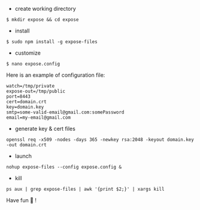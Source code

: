- create working directory
```
$ mkdir expose && cd expose 
```

- install
```
$ sudo npm install -g expose-files
```

- customize
```
$ nano expose.config
```

Here is an example of configuration file:
```
watch=/tmp/private
expose-out=/tmp/public
port=8443
cert=domain.crt
key=domain.key
smtp=some-valid-email@gmail.com:somePassword
email=my-email@gmail.com
```

- generate key & cert files
```
openssl req -x509 -nodes -days 365 -newkey rsa:2048 -keyout domain.key -out domain.crt
```

- launch 
```
nohup expose-files --config expose.config &
```

- kill
```
ps aux | grep expose-files | awk '{print $2;}' | xargs kill
```

Have fun  🐲 !

